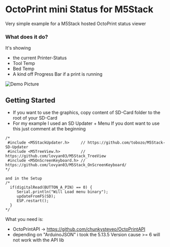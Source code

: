 # OctoPrint mini Status for M5Stack
Very simple example for a M5Stack hosted OctoPrint status viewer

### What does it do?
It's showing
* the current Printer-Status
* Tool Temp
* Bed Temp
* A kind off Progress Bar if a print is running

![Demo Picture](http://lexat.net:2904/lexat/M5Stack-Octoprint-View/raw/master/img/demo.png)

## Getting Started
* If you want to use the graphics, copy content of SD-Card folder to the root of your SD-Card
* For my example I used an SD Updater + Menu
If you dont want to use this just comment at the beginning
```
/*
 #include <M5StackUpdater.h>     // https://github.com/tobozo/M5Stack-SD-Updater
 #include <M5TreeView.h>         // https://github.com/lovyan03/M5Stack_TreeView
 #include <M5OnScreenKeyboard.h> // https://github.com/lovyan03/M5Stack_OnScreenKeyboard/
*/
```
```
and in the Setup
/*
  if(digitalRead(BUTTON_A_PIN) == 0) {
     Serial.println("Will Load menu binary");
     updateFromFS(SD);
     ESP.restart();
  }
*/
```
What you need is:
* OctoPrintAPI -> https://github.com/chunkysteveo/OctoPrintAPI
* depending on "ArduinoJSON" i took the 5.13.5 Version cause >= 6 will not work with the API lib